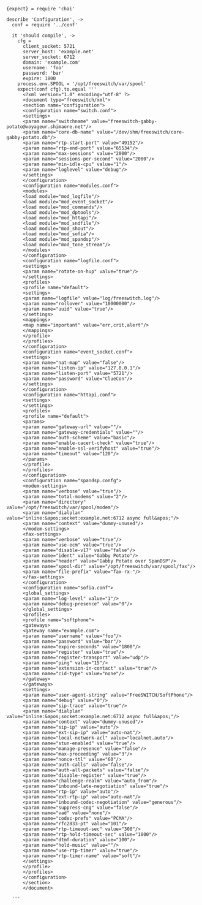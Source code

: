     {expect} = require 'chai'

    describe 'Configuration', ->
      conf = require '../conf'

      it 'should compile', ->
        cfg =
          client_socket: 5721
          server_host: 'example.net'
          server_socket: 6712
          domain: 'example.com'
          username: 'foo'
          password: 'bar'
          expire: 1800
        process.env.SPOOL = '/opt/freeswitch/var/spool'
        expect(conf cfg).to.equal '''
          <?xml version="1.0" encoding="utf-8" ?>
          <document type="freeswitch/xml">
          <section name="configuration">
          <configuration name="switch.conf">
          <settings>
          <param name="switchname" value="freeswitch-gabby-potato@voyageur.shimaore.net"/>
          <param name="core-db-name" value="/dev/shm/freeswitch/core-gabby-potato.db"/>
          <param name="rtp-start-port" value="49152"/>
          <param name="rtp-end-port" value="65534"/>
          <param name="max-sessions" value="2000"/>
          <param name="sessions-per-second" value="2000"/>
          <param name="min-idle-cpu" value="1"/>
          <param name="loglevel" value="debug"/>
          </settings>
          </configuration>
          <configuration name="modules.conf">
          <modules>
          <load module="mod_logfile"/>
          <load module="mod_event_socket"/>
          <load module="mod_commands"/>
          <load module="mod_dptools"/>
          <load module="mod_httapi"/>
          <load module="mod_sndfile"/>
          <load module="mod_shout"/>
          <load module="mod_sofia"/>
          <load module="mod_spandsp"/>
          <load module="mod_tone_stream"/>
          </modules>
          </configuration>
          <configuration name="logfile.conf">
          <settings>
          <param name="rotate-on-hup" value="true"/>
          </settings>
          <profiles>
          <profile name="default">
          <settings>
          <param name="logfile" value="log/freeswitch.log"/>
          <param name="rollover" value="10000000"/>
          <param name="uuid" value="true"/>
          </settings>
          <mappings>
          <map name="important" value="err,crit,alert"/>
          </mappings>
          </profile>
          </profiles>
          </configuration>
          <configuration name="event_socket.conf">
          <settings>
          <param name="nat-map" value="false"/>
          <param name="listen-ip" value="127.0.0.1"/>
          <param name="listen-port" value="5721"/>
          <param name="password" value="ClueCon"/>
          </settings>
          </configuration>
          <configuration name="httapi.conf">
          <settings>
          </settings>
          <profiles>
          <profile name="default">
          <params>
          <param name="gateway-url" value=""/>
          <param name="gateway-credentials" value=""/>
          <param name="auth-scheme" value="basic"/>
          <param name="enable-cacert-check" value="true"/>
          <param name="enable-ssl-verifyhost" value="true"/>
          <param name="timeout" value="120"/>
          </params>
          </profile>
          </profiles>
          </configuration>
          <configuration name="spandsp.confg">
          <modem-settings>
          <param name="verbose" value="true"/>
          <param name="total-modems" value="2"/>
          <param name="directory" value="/opt/freeswitch/var/spool/modem"/>
          <param name="dialplan" value="inline:&apos;socket:example.net:6712 async full&apos;"/>
          <param name="context" value="dummy-unused"/>
          </modem-settings>
          <fax-settings>
          <param name="verbose" value="true"/>
          <param name="use-ecm" value="true"/>
          <param name="disable-v17" value="false"/>
          <param name="ident" value="Gabby Potato"/>
          <param name="header" value="Gabby Potato over SpanDSP"/>
          <param name="spool-dir" value="/opt/freeswitch/var/spool/fax"/>
          <param name="file-prefix" value="fax-rx-"/>
          </fax-settings>
          </configuration>
          <configuration name="sofia.conf">
          <global_settings>
          <param name="log-level" value="1"/>
          <param name="debug-presence" value="0"/>
          </global_settings>
          <profiles>
          <profile name="softphone">
          <gateways>
          <gateway name="example.com">
          <param name="username" value="foo"/>
          <param name="password" value="bar"/>
          <param name="expire-seconds" value="1800"/>
          <param name="register" value="true"/>
          <param name="register-transport" value="udp"/>
          <param name="ping" value="15"/>
          <param name="extension-in-contact" value="true"/>
          <param name="cid-type" value="none"/>
          </gateway>
          </gateways>
          <settings>
          <param name="user-agent-string" value="FreeSWITCH/SoftPhone"/>
          <param name="debug" value="0"/>
          <param name="sip-trace" value="true"/>
          <param name="dialplan" value="inline:&apos;socket:example.net:6712 async full&apos;"/>
          <param name="context" value="dummy-unused"/>
          <param name="sip-ip" value="auto"/>
          <param name="ext-sip-ip" value="auto-nat"/>
          <param name="local-network-acl" value="localnet.auto"/>
          <param name="stun-enabled" value="true"/>
          <param name="manage-presence" value="false"/>
          <param name="max-proceeding" value="3"/>
          <param name="nonce-ttl" value="60"/>
          <param name="auth-calls" value="false"/>
          <param name="auth-all-packets" value="false"/>
          <param name="disable-register" value="true"/>
          <param name="challenge-realm" value="auto_from"/>
          <param name="inbound-late-negotiation" value="true"/>
          <param name="rtp-ip" value="auto"/>
          <param name="ext-rtp-ip" value="auto-nat"/>
          <param name="inbound-codec-negotiation" value="generous"/>
          <param name="suppress-cng" value="false"/>
          <param name="vad" value="none"/>
          <param name="codec-prefs" value="PCMA"/>
          <param name="rfc2833-pt" value="101"/>
          <param name="rtp-timeout-sec" value="300"/>
          <param name="rtp-hold-timeout-sec" value="1800"/>
          <param name="dtmf-duration" value="100"/>
          <param name="hold-music" value=""/>
          <param name="use-rtp-timer" value="true"/>
          <param name="rtp-timer-name" value="soft"/>
          </settings>
          </profile>
          </profiles>
          </configuration>
          </section>
          </document>

      '''
